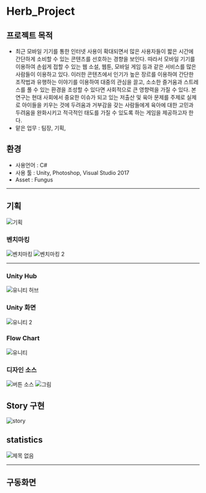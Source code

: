 # Herb_Project

## 프로젝트 목적
- 최근 모바일 기기를 통한 인터넷 사용이 확대되면서 많은 사용자들이 짧은 시간에 간단하게 소비할 수 있는 콘텐츠를 선호하는 경향을 보인다. 따라서 모바일 기기를 이용하여 손쉽게 접할 수 있는 웹 소설, 웹툰, 모바일 게임 등과 같은 서비스를 많은 사람들이 이용하고 있다. 이러한 콘텐츠에서 인기가 높은 장르를 이용하여 간단한 조작법과 유행하는 이야기를 이용하여 대중의 관심을 끌고, 소소한 즐거움과 스트레스를 풀 수 있는 환경을 조성할 수 있다면 사회적으로 큰 영향력을 가질 수 있다. 본 연구는 현대 사회에서 중요한 이슈가 되고 있는 저출산 및 육아 문제를 주제로 실제로 아이들을 키우는 것에 두려움과 거부감을 갖는 사람들에게 육아에 대한 고민과 두려움을 완화시키고 적극적인 태도를 가질 수 있도록 하는 게임을 제공하고자 한다.
- 맡은 업무 : 팀장, 기획, 

## 환경
- 사용언어 : C#
- 사용 툴 : Unity, Photoshop, Visual Studio 2017
- Asset : Fungus
----------------------

## 기획
![기획](https://user-images.githubusercontent.com/108312250/195639325-a448815f-abe8-4e64-9b09-571b3691f158.png)

### 벤치마킹
![벤치마킹](https://user-images.githubusercontent.com/108312250/195639593-d188d16c-d3c5-48ca-a4aa-deb326e4002b.png)
![벤치마킹 2](https://user-images.githubusercontent.com/108312250/195639601-ae0dfd8d-31d2-4faf-a8c4-60f214661d2c.png)

----------------------

### Unity Hub
![유니티 허브](https://user-images.githubusercontent.com/108312250/195636831-b6281758-9a41-4d93-9154-9584faa2bdbe.png)

### Unity 화면
![유니티 2](https://user-images.githubusercontent.com/108312250/195637889-8f20406e-43a9-4029-b054-944519116f50.png)

### Flow Chart
![유니티](https://user-images.githubusercontent.com/108312250/195639866-2257ac13-68d3-4b30-aab7-fbd901389df1.png)

### 디자인 소스
![버튼 소스](https://user-images.githubusercontent.com/108312250/195639976-d6170698-3710-4345-ac95-c2acac97878e.png)
![그림](https://user-images.githubusercontent.com/108312250/195639979-1c2b760b-f5ef-4fbc-a486-e8b6241ec269.png)

## Story 구현
![story](https://user-images.githubusercontent.com/108312250/195640195-e365d24b-cbce-4cf2-82ea-587db6726e04.png)

## statistics
![제목 없음](https://user-images.githubusercontent.com/108312250/195640486-a5fb478a-93b3-4035-893f-eaae99a4fbb3.png)

----------------------
## 구동화면
